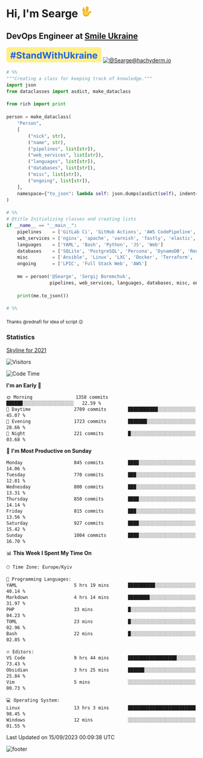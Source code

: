 # Hi, I'm Searge <img src="images/vulcan.webp" style="display: inline-block; margin: 0; height: 2rem" alt="Vulcan salute" />

## DevOps Engineer at [Smile Ukraine](https://smile-ukraine.com/en)

[![Stand With Ukraine](https://raw.githubusercontent.com/vshymanskyy/StandWithUkraine/main/badges/StandWithUkraine.svg)](https://stand-with-ukraine.pp.ua)
<a rel="me" href="https://hachyderm.io/@Searge">![@Searge@hachyderm.io](https://img.shields.io/badge/-@Searge-%232B90D9?logo=mastodon&logoColor=white)</a>

```python
# %%
"""Creating a class for keeping track of knowledge."""
import json
from dataclasses import asdict, make_dataclass

from rich import print

person = make_dataclass(
    "Person",
    [
        ("nick", str),
        ("name", str),
        ("pipelines", list[str]),
        ("web_services", list[str]),
        ("languages", list[str]),
        ("databases", list[str]),
        ("misc", list[str]),
        ("ongoing", list[str]),
    ],
    namespace={"to_json": lambda self: json.dumps(asdict(self), indent=4)},
)

# %%
# @title Initializing classes and creating lists
if __name__ == "__main__":
    pipelines    = ['GitLab Ci', 'GitHub Actions', 'AWS CodePipeline', 'Jenkins']
    web_services = ['nginx', 'apache', 'varnish', 'fastly', 'elastic', 'solr']
    languages    = ['YAML', 'Bash', 'Python', 'JS', 'Web']
    databases    = ['SQLite', 'PostgreSQL', 'Percona', 'DynamoDB', 'Redis']
    misc         = ['Ansible', 'Linux', 'LXC', 'Docker', 'Terraform', 'AWS']
    ongoing      = ['LPIC', 'Full Stack Web', 'AWS']

    me = person('@Searge', 'Sergij Boremchuk',
                pipelines, web_services, languages, databases, misc, ongoing)

    print(me.to_json())

# %%

```

<sub>Thanks @rednafi for idea of script :wink:</sub>

### Statistics

[Skyline for 2021](https://skyline.github.com/Searge/2021)

![Visitors](https://komarev.com/ghpvc/?username=searge&label=Profile%20views&color=0e75b6&style=flat) 
<!--START_SECTION:waka-->
![Code Time](http://img.shields.io/badge/Code%20Time-2%2C214%20hrs%2030%20mins-blue)

**I'm an Early 🐤** 

```text
🌞 Morning                1358 commits        ██████░░░░░░░░░░░░░░░░░░░   22.59 % 
🌆 Daytime                2709 commits        ███████████░░░░░░░░░░░░░░   45.07 % 
🌃 Evening                1723 commits        ███████░░░░░░░░░░░░░░░░░░   28.66 % 
🌙 Night                  221 commits         █░░░░░░░░░░░░░░░░░░░░░░░░   03.68 % 
```
📅 **I'm Most Productive on Sunday** 

```text
Monday                   845 commits         ████░░░░░░░░░░░░░░░░░░░░░   14.06 % 
Tuesday                  770 commits         ███░░░░░░░░░░░░░░░░░░░░░░   12.81 % 
Wednesday                800 commits         ███░░░░░░░░░░░░░░░░░░░░░░   13.31 % 
Thursday                 850 commits         ████░░░░░░░░░░░░░░░░░░░░░   14.14 % 
Friday                   815 commits         ███░░░░░░░░░░░░░░░░░░░░░░   13.56 % 
Saturday                 927 commits         ████░░░░░░░░░░░░░░░░░░░░░   15.42 % 
Sunday                   1004 commits        ████░░░░░░░░░░░░░░░░░░░░░   16.70 % 
```


📊 **This Week I Spent My Time On** 

```text
🕑︎ Time Zone: Europe/Kyiv

💬 Programming Languages: 
YAML                     5 hrs 19 mins       ██████████░░░░░░░░░░░░░░░   40.14 % 
Markdown                 4 hrs 14 mins       ████████░░░░░░░░░░░░░░░░░   31.97 % 
PHP                      33 mins             █░░░░░░░░░░░░░░░░░░░░░░░░   04.23 % 
TOML                     23 mins             █░░░░░░░░░░░░░░░░░░░░░░░░   02.96 % 
Bash                     22 mins             █░░░░░░░░░░░░░░░░░░░░░░░░   02.85 % 

🔥 Editors: 
VS Code                  9 hrs 44 mins       ██████████████████░░░░░░░   73.43 % 
Obsidian                 3 hrs 25 mins       ██████░░░░░░░░░░░░░░░░░░░   25.84 % 
Vim                      5 mins              ░░░░░░░░░░░░░░░░░░░░░░░░░   00.73 % 

💻 Operating System: 
Linux                    13 hrs 3 mins       █████████████████████████   98.45 % 
Windows                  12 mins             ░░░░░░░░░░░░░░░░░░░░░░░░░   01.55 % 
```


 Last Updated on 15/09/2023 00:09:38 UTC
<!--END_SECTION:waka-->

![footer](https://capsule-render.vercel.app/api?type=waving&color=gradient&customColorList=14,21&height=82&section=footer)
